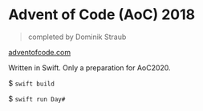 # Advent of Code (AoC) 2018
> completed by Dominik Straub

[adventofcode.com](https://adventofcode.com/2018)

Written in Swift. Only a preparation for AoC2020.

$ `swift build`

$ `swift run Day#`
